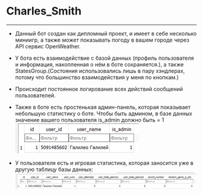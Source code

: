 # Charles_Smith

---

- Данный бот создан как дипломный проект, и имеет в себе несколько миниигр, а также может показывать погоду в вашем городе через API сервис OpenWeather.


- У бота есть взаимодействие с базой данных (профиль пользователя и информация, накопленная о нём в боте сохраняется.), а также StatesGroup.(Состояния использовались лишь в пару хэндлерах, потому что большинство взаимодействия у меня по кнопкам.)


- Происходит постоянное логирование всех действий сообщений пользователей.


- Также в боте есть простенькая админ-панель, которая показывает небольшую статистику о боте. Чтобы быть админом, в базе данных значение вашего пользователя is_admin должно быть = 1![img.png](utils/images/img.png)


- У пользователя есть и игровая статистика, которая заносится уже в другую таблицу базы данных:
![img_1.png](utils/images/img_1.png)

